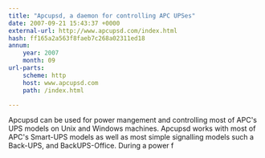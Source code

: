 ```yaml
---
title: "Apcupsd, a daemon for controlling APC UPSes"
date: 2007-09-21 15:43:37 +0000
external-url: http://www.apcupsd.com/index.html
hash: ff165a2a563f8faeb7c268a02311ed18
annum:
    year: 2007
    month: 09
url-parts:
    scheme: http
    host: www.apcupsd.com
    path: /index.html

---
```


Apcupsd can be used for power mangement and controlling most of APC's UPS models on Unix and Windows machines. Apcupsd works with most of APC's Smart-UPS models as well as most simple signalling models such a Back-UPS, and BackUPS-Office. During a power f
